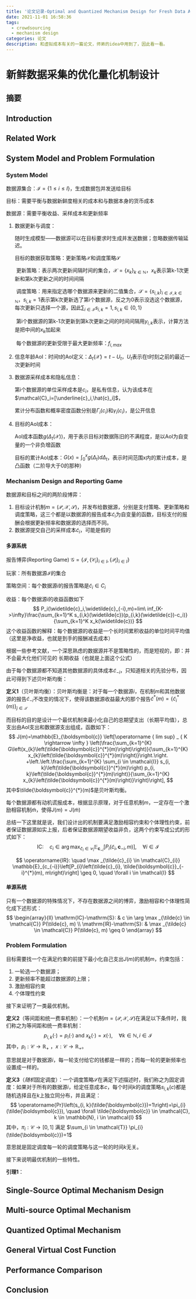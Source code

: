 ```yaml
---
title: '论文记录-Optimal and Quantized Mechanism Design for Fresh Data Acquisition'
date: 2021-11-01 16:58:36
tags: 
  - crowdsourcing
  - mechanism design
categories: 论文
description: 和虚拟成本有关的一篇论文，师弟的idea中用到了，因此看一看。
---
```


# 新鲜数据采集的优化量化机制设计

## 摘要



## Introduction

## Related Work

## System Model and Problem Formulation

### System Model

数据源集合：$\mathcal{I}=\{1\leq i\leq I\}$，生成数据包并发送给目标

目标：需要平衡与数据新鲜度相关的成本和与数据本身的货币成本

数据源：需要平衡收益、采样成本和更新频率

1. 数据更新与调度：

   随时生成模型——数据源可以在目标要求时生成并发送数据；忽略数据传输延迟。

   目标的数据获取策略：更新策略$\mathcal{X}$和调度策略$\mathcal{S}$

   ​	更新策略：表示两次更新间隔时间的集合，$\mathcal{X}=\{x_k\}_{k\in \mathbb{N}}$，$x_k$表示第k-1次更新和第k次更新之间的时间间隔

   ​	调度策略：用来指定选哪个数据源来更新的二值集合，$\mathcal{S}=\{s_{i,k}\}_{i\in\mathcal{I},k\in\mathbb{N}}$，$s_{i,k}=1$表示第k次更新选了第i个数据源，反之为0表示没选这个数据源，每次更新只选择一个源，因此$\sum_{i\in \mathcal{I}} s_{i,k}=1, s_{i,k}\in\{0,1\}$

   ​	第i个数据源的第k-1次更新到第k次更新之间的时间间隔用$y_{i,k}$表示，计算方法是把中间的$x_k$加起来

   ​	每个数据源的更新受限于最大更新频率：$f_{i,max}$

2. 信息年龄AoI：时间t的AoI定义：$\Delta_t\{\mathcal{X}\}=t-U_t$，$U_t$表示在t时刻之前的最近一次更新时间

3. 数据源采样成本和隐私信息：

   第i个数据源的单位采样成本是$c_i$，是私有信息，认为该成本在$\mathcal{C}_i=[\underline{c}_i,\hat{c}_i]$，

   累计分布函数和概率密度函数分别是$\Gamma_i(c_i)$和$\gamma_i(c_i)$，是公开信息

4. 目标的AoI成本：

   AoI成本函数$g(\Delta_t(\mathcal{X}))$，用于表示目标对数据陈旧的不满程度，是以AoI为自变量的一个非负增函数

   目标的累计AoI成本：$G(x)=\int_0^x g(\Delta_t)d\Delta_t$，表示时间范围x内的累计成本，是凸函数（二阶导大于0的那种）

### Mechanism Design and Reporting Game

数据源和目标之间的两阶段博弈：

1. 目标设计机制$m=(\mathcal{P},\mathcal{X},\mathcal{S})$，并发布给数据源，分别是支付策略、更新策略和调度策略，这三个都是以数据源的报告成本$\widetilde{c}_i$为自变量的函数，目标支付的报酬会根据更新频率和数据源的选择而不同。
2. 数据源提交自己的采样成本$\widetilde{c}_i$，可能是假的

#### 多源系统

报告博弈(Reporting Game) $\mathcal{G}=\{\mathcal{I},\{\mathcal{C}_i\}_{i\in I},\{\mathcal{P}_i\}_{i\in I}\}$

玩家：所有数据源$\mathcal{I}$的集合

策略空间：每个数据源$i$的报告策略是$\widetilde{c}_i\in C_i$

收益：每个数据源$i$的收益函数如下
$$
P_i(\widetilde{c}_i,\widetilde{c}_{-i},m)=lim\ inf_{K->\infty}\frac{\sum_{k=1}^K s_{i,k}(\widetilde{c})(p_{i,k}(\widetilde{c})-c_i)}{\sum_{k=1}^K x_k(\widetilde{c})}
$$
这个收益函数的解释：每个数据源的收益是一个长时间累积收益的单位时间平均值（这里是净收益，也就是到手的报酬减去成本）

根据一些参考文献，一个深思熟虑的数据源并不是策略性的，而是短视的，即：并不会最大化他们可见的 长期收益（也就是上面这个公式）

由于每个数据源都不知道其他数据源的具体成本$\widetilde{c}_{-i}$，只知道相关的先验分布，因此可得到下述贝叶斯均衡：

**定义1**（贝叶斯均衡）：贝叶斯均衡是：对于每一个数据源$i$，在机制$m$和其他数据源的报告$\widetilde{c}_{-i}$不改变的情况下，使得该数据源收益最大的那个报告$\tilde{c}^{*}(m)=\left\{\tilde{c}_{i}^{*}(m)\right\}_{j \in \mathcal{T}}$

而目标的目的是设计一个最优机制来最小化自己的总期望支出（长期平均值），总支出由AoI支出和数据源支出组成，函数如下：
$$
J(m)=\mathbb{E}_{\boldsymbol{c}} \left[\operatorname { lim sup} _ { K \rightarrow \infty } \left(\frac{\sum_{k=1}^{K} G\left(x_{k}\left(\tilde{\boldsymbol{c}}^{*}(m)\right)\right)}{\sum_{k=1}^{K} x_{k}\left(\tilde{\boldsymbol{c}}^{*}(m)\right)}\right.\right.
+\left.\left.\frac{\sum_{k=1}^{K} \sum_{i \in \mathcal{I}} s_{i, k}\left(\tilde{\boldsymbol{c}}^{*}(m)\right) p_{i, k}\left(\tilde{\boldsymbol{c}}^{*}(m)\right)}{\sum_{k=1}^{K} x_{k}\left(\tilde{\boldsymbol{c}}^{*}(m)\right)}\right)\right],
$$
其中$\tilde{\boldsymbol{c}}^{*}(m)$是贝叶斯均衡。

每个数据源都有动机谎报成本，根据显示原理，对于任意机制$m$，一定存在一个激励相容机制$\tilde{m}$，使得$J(m)=J(\tilde{m})$

总结一下这里就是说，我们设计出的机制要满足激励相容约束和个体理性约束，前者保证数据源如实上报，后者保证数据源期望收益非负，这两个约束写成公式的形式如下：
$$
\mathrm{IC}: \quad c_{i} \in \arg \max _{\tilde{c}_{i} \in \mathcal{C}_{i}} \mathbb{E}_{\boldsymbol{c}_{-i}}\left[P_{i}\left(\tilde{c}_{i}, \boldsymbol{c}_{-i}, m\right)\right], \quad \forall i \in \mathcal{I}
$$

$$
\operatorname{IR}: \quad \max _{\tilde{c}_{i} \in \mathcal{C}_{i}} \mathbb{E}_{c_{-i}}\left[P_{i}\left(\tilde{c}_{i}, \tilde{\boldsymbol{c}}_{-i}^{*}(m), m\right)\right] \geq 0, \quad \forall i \in \mathcal{I}
$$

#### 单源系统

只有一个数据源的特殊情况下，不存在数据源之间的博弈，激励相容和个体理性简化成下述形式：
$$
\begin{array}{ll}
\mathrm{IC}-\mathrm{S}: & c \in \arg \max _{\tilde{c} \in \mathcal{C}} P(\tilde{c}, m) \\
\mathrm{IR}-\mathrm{S}: & \max _{\tilde{c} \in \mathcal{C}} P(\tilde{c}, m) \geq 0
\end{array}
$$

### Problem Formulation

目标需要找一个在满足约束的前提下最小化自己支出$J(m)$的机制$m$，约束包括：

1. 一轮选一个数据源；
2. 更新频率不能超过数据源的上限；
3. 激励相容约束
4. 个体理性约束

接下来证明了一类最优机制。

**定义2**（等间距和统一费率机制）：一个机制$m=(\mathcal{P},\mathcal{X},\mathcal{S})$在满足以下条件时，我们称之为等间距和统一费率机制：
$$
p_{i, k}(\cdot)=p_{i}(\cdot) \text { and } x_{k}(\cdot)=x(\cdot), \quad \forall k \in \mathbb{N}, i \in \mathcal{I}
$$
其中，$p_{i}: \mathcal{C} \rightarrow \mathbb{R}_{+}$ ，$x: \mathcal{C} \rightarrow \mathbb{R}_{+}$。

意思就是对于数据源$i$，每一轮支付给它的钱都是一样的；而每一轮的更新频率也设置成一样的。

**定义3**（*随机*固定调度）：一个调度策略$\mathcal{S}$在满足下述描述时，我们称之为固定调度：如果对于所有的数据源$i$，给定任意成本$c$，每个时间$k$的调度策略$s_{i,k}(c)$都是随机选择且在$k$上独立同分布，并且满足：
$$
\operatorname{Pr}\left(s_{i, k}(\tilde{\boldsymbol{c}})=1\right)=\pi_{i}(\tilde{\boldsymbol{c}}), \quad \forall \tilde{\boldsymbol{c}} \in \mathcal{C}, k \in \mathbb{N}, i \in \mathcal{I}
$$
其中，$\pi_{i}: \mathcal{C} \rightarrow[0,1]$ 满足 $\sum_{i \in \mathcal{T}} \pi_{i}(\tilde{\boldsymbol{c}})=1$

意思就是固定调度每一轮的调度策略与这一轮的时间$k$无关。

接下来说明最优机制的一些特性。

**引理1**：

## Single-Source Optimal Mechanism Design

## Multi-source Optimal Mechanism

## Quantized Optimal Mechanism

## General Virtual Cost Function

## Performance Comparison

## Conclusion